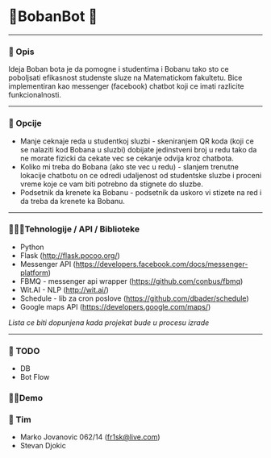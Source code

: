# 🤖BobanBot 🤖
___

### 📝 Opis
Ideja Boban bota je da pomogne i studentima i Bobanu tako sto ce poboljsati efikasnost studenste sluze na Matematickom fakultetu. Bice implementiran kao messenger (facebook) chatbot koji ce imati razlicite funkcionalnosti. 

---
### 🧠 Opcije 

* Manje ceknaje reda u studentkoj sluzbi - skeniranjem QR koda (koji ce se nalaziti kod Bobana u sluzbi) dobijate jedinstveni broj u redu tako da ne morate fizicki da cekate vec se cekanje odvija kroz chatbota. 
* Koliko mi treba do Bobana (ako ste vec u redu) - slanjem trenutne lokacije chatbotu on ce odredi udaljenost od studentske sluzbe i proceni vreme koje ce vam biti potrebno da stignete do sluzbe.
* Podsetnik da krenete ka Bobanu - podsetnik da uskoro vi stizete na red i da treba da krenete ka Bobanu. 

---
### 👨🏻‍💻Tehnologije / API / Biblioteke
* Python
* Flask (http://flask.pocoo.org/)
* Messenger API (https://developers.facebook.com/docs/messenger-platform)
* FBMQ - messenger api wrapper (https://github.com/conbus/fbmq)
* Wit.AI - NLP (http://wit.ai/)
* Schedule - lib za cron poslove (https://github.com/dbader/schedule)
* Google maps API (https://developers.google.com/maps/)

*Lista ce biti dopunjena kada projekat bude u procesu izrade*

---
### 💼 TODO
* DB
* Bot Flow

### 💅🏻Demo


### 👥 Tim
* Marko Jovanovic 062/14 (fr1sk@live.com)
* Stevan Djokic
